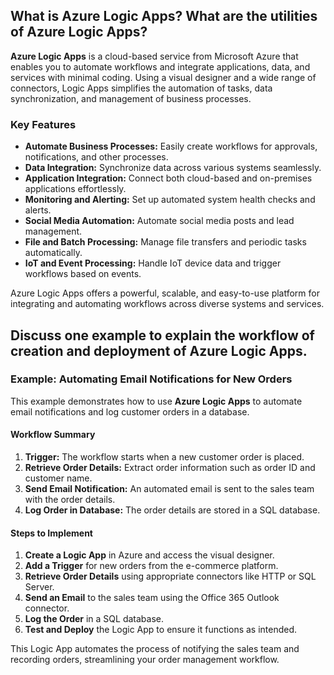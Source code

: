 ## What is Azure Logic Apps? What are the utilities of Azure Logic Apps?

**Azure Logic Apps** is a cloud-based service from Microsoft Azure that enables you to automate workflows and integrate applications, data, and services with minimal coding. Using a visual designer and a wide range of connectors, Logic Apps simplifies the automation of tasks, data synchronization, and management of business processes.

### Key Features

- **Automate Business Processes:** Easily create workflows for approvals, notifications, and other processes.
- **Data Integration:** Synchronize data across various systems seamlessly.
- **Application Integration:** Connect both cloud-based and on-premises applications effortlessly.
- **Monitoring and Alerting:** Set up automated system health checks and alerts.
- **Social Media Automation:** Automate social media posts and lead management.
- **File and Batch Processing:** Manage file transfers and periodic tasks automatically.
- **IoT and Event Processing:** Handle IoT device data and trigger workflows based on events.

Azure Logic Apps offers a powerful, scalable, and easy-to-use platform for integrating and automating workflows across diverse systems and services.

## Discuss one example to explain the workflow of creation and deployment of Azure Logic Apps.


### Example: Automating Email Notifications for New Orders

This example demonstrates how to use **Azure Logic Apps** to automate email notifications and log customer orders in a database.

#### Workflow Summary

1. **Trigger:** The workflow starts when a new customer order is placed.
2. **Retrieve Order Details:** Extract order information such as order ID and customer name.
3. **Send Email Notification:** An automated email is sent to the sales team with the order details.
4. **Log Order in Database:** The order details are stored in a SQL database.

#### Steps to Implement

1. **Create a Logic App** in Azure and access the visual designer.
2. **Add a Trigger** for new orders from the e-commerce platform.
3. **Retrieve Order Details** using appropriate connectors like HTTP or SQL Server.
4. **Send an Email** to the sales team using the Office 365 Outlook connector.
5. **Log the Order** in a SQL database.
6. **Test and Deploy** the Logic App to ensure it functions as intended.

This Logic App automates the process of notifying the sales team and recording orders, streamlining your order management workflow.
